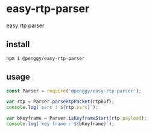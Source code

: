 # easy-rtp-parser

easy rtp parser

## install

`npm i @penggy/easy-rtp-parser`

## usage

```js
const Parser = require('@penggy/easy-rtp-parser');

var rtp = Parser.parseRtpPacket(rtpBuf);
console.log(`ssrc : ${rtp.ssrc}`);

var bKeyframe = Parser.isKeyframeStart(rtp.payload);
console.log(`key frame : ${bKeyframe}`);
```
